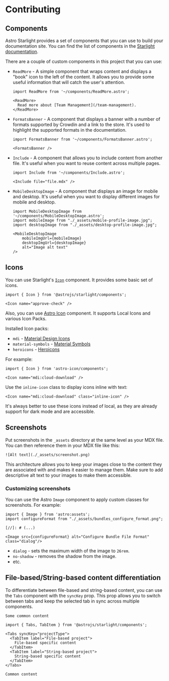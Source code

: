# Contributing

## Components

Astro Starlight provides a set of components that you can use to build your documentation site. You can find the list of components in the [Starlight documentation](https://starlight.astro.build/guides/components/).

There are a couple of custom components in this project that you can use:

- `ReadMore` - A simple component that wraps content and displays a "book" icon to the left of the content. It allows you to provide some useful information that will catch the user's attention.

  ```mdx
  import ReadMore from '~/components/ReadMore.astro';

  <ReadMore>
    Read more about [Team Management](/team-management).
  </ReadMore>
  ```

- `FormatsBanner` - A component that displays a banner with a number of formats supported by Crowdin and a link to the store. It's used to highlight the supported formats in the documentation.

  ```mdx
  import FormatsBanner from '~/components/FormatsBanner.astro';

  <FormatsBanner />
  ```

- `Include` - A component that allows you to include content from another file. It's useful when you want to reuse content across multiple pages.

  ```mdx
  import Include from '~/components/Include.astro';

  <Include file="file.mdx" />
  ```

- `MobileDesktopImage` - A component that displays an image for mobile and desktop. It's useful when you want to display different images for mobile and desktop.

  ```mdx
  import MobileDesktopImage from '~/components/MobileDesktopImage.astro';
  import mobileImage from "./_assets/mobile-profile-image.jpg";
  import desktopImage from "./_assets/desktop-profile-image.jpg";

  <MobileDesktopImage
      mobileImgUrl={mobileImage}
      desktopImgUrl={desktopImage}
      alt="Image alt text"
  />
  ```

## Icons

You can use Starlight's [`Icon`](https://starlight.astro.build/guides/components/#icon) component. It provides some basic set of icons.

```mdx
import { Icon } from '@astrojs/starlight/components';

<Icon name="approve-check" />
```

Also, you can use [Astro Icon](https://www.astroicon.dev/guides/components/) component. It supports Local Icons and various Icon Packs.

Installed Icon packs:

- `mdi` - [Material Design Icons](https://icones.js.org/collection/mdi)
- `material-symbols` - [Material Symbols](https://icones.js.org/collection/material-symbols)
- `heroicons` - [Heroicons](https://icones.js.org/collection/heroicons)

For example:

```mdx
import { Icon } from 'astro-icon/components';

<Icon name="mdi:cloud-download" />
```

Use the `inline-icon` class to display icons inline with text:

```mdx
<Icon name="mdi:cloud-download" class="inline-icon" />
```

It's always better to use these icons instead of local, as they are already support for dark mode and are accessible.

## Screenshots

Put screenshots in the `_assets` directory at the same level as your MDX file. You can then reference them in your MDX file like this:

```mdx
![Alt text](./_assets/screenshot.png)
```

This architecture allows you to keep your images close to the content they are associated with and makes it easier to manage them. Make sure to add descriptive alt text to your images to make them accessible.

### Customizing screenshots

You can use the Astro `Image` component to apply custom classes for screenshots. For example:

```mdx
import { Image } from 'astro:assets';
import configureFormat from "./_assets/bundles_configure_format.png";

[//]: # (...)

<Image src={configureFormat} alt="Configure Bundle File Format" class="dialog"/>
```

- `dialog` - sets the maximum width of the image to `26rem`.
- `no-shadow` - removes the shadow from the image.
- etc.

## File-based/String-based content differentiation

To differentiate between file-based and string-based content, you can use the `Tabs` component with the `syncKey` prop. This prop allows you to switch between tabs and keep the selected tab in sync across multiple components.

```mdx
Some common content

import { Tabs, TabItem } from '@astrojs/starlight/components';

<Tabs syncKey="projectType">
  <TabItem label="File-based project">
    File-based specific content
  </TabItem>
  <TabItem label="String-based project">
    String-based specific content
  </TabItem>
</Tabs>

Common content
```
